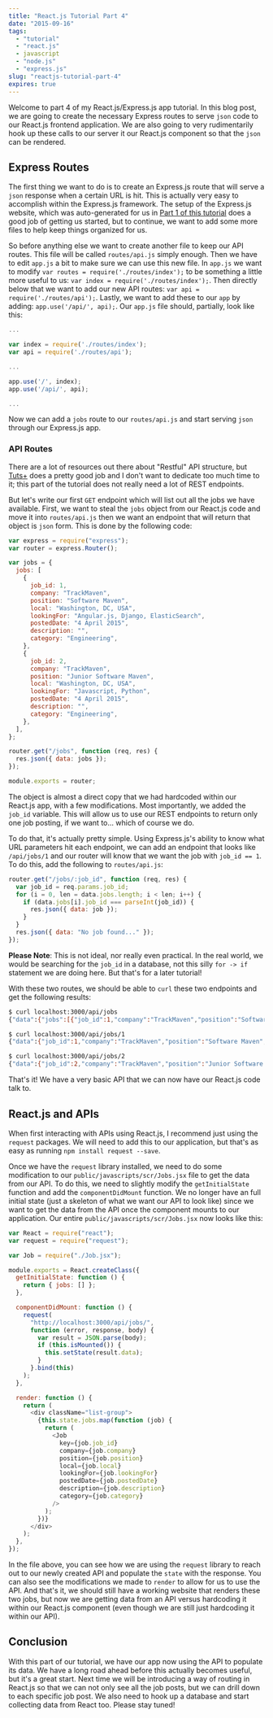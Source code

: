 ```yaml
---
title: "React.js Tutorial Part 4"
date: "2015-09-16"
tags:
  - "tutorial"
  - "react.js"
  - javascript
  - "node.js"
  - "express.js"
slug: "reactjs-tutorial-part-4"
expires: true
---
```


Welcome to part 4 of my React.js/Express.js app tutorial. In this blog post, we are going to create the necessary Express routes to serve `json` code to our React.js frontend application. We are also going to very rudimentarily hook up these calls to our server it our React.js component so that the `json` can be rendered.

## Express Routes

The first thing we want to do is to create an Express.js route that will serve a `json` response when a certain URL is hit. This is actually very easy to accomplish within the Express.js framework. The setup of the Express.js website, which was auto-generated for us in [Part 1 of this tutorial](/blog/reactjs-tutorial-part-1/) does a good job of getting us started, but to continue, we want to add some more files to help keep things organized for us.

So before anything else we want to create another file to keep our API routes. This file will be called `routes/api.js` simply enough. Then we have to edit `app.js` a bit to make sure we can use this new file. In `app.js` we want to modify `var routes = require('./routes/index');` to be something a little more useful to us: `var index = require('./routes/index');`. Then directly below that we want to add our new API routes: `var api = require('./routes/api');`. Lastly, we want to add these to our `app` by adding: `app.use('/api/', api);`. Our `app.js` file should, partially, look like this:

```javascript
...

var index = require('./routes/index');
var api = require('./routes/api');

...

app.use('/', index);
app.use('/api/', api);

...
```

Now we can add a `jobs` route to our `routes/api.js` and start serving `json` through our Express.js app.

### API Routes

There are a lot of resources out there about "Restful" API structure, but [Tuts+](http://code.tutsplus.com/tutorials/a-beginners-guide-to-http-and-rest--net-16340) does a pretty good job and I don't want to dedicate too much time to it; this part of the tutorial does not really need a lot of REST endpoints.

But let's write our first `GET` endpoint which will list out all the jobs we have available. First, we want to steal the `jobs` object from our React.js code and move it into `routes/api.js` then we want an endpoint that will return that object is `json` form. This is done by the following code:

```javascript
var express = require("express");
var router = express.Router();

var jobs = {
  jobs: [
    {
      job_id: 1,
      company: "TrackMaven",
      position: "Software Maven",
      local: "Washington, DC, USA",
      lookingFor: "Angular.js, Django, ElasticSearch",
      postedDate: "4 April 2015",
      description: "",
      category: "Engineering",
    },
    {
      job_id: 2,
      company: "TrackMaven",
      position: "Junior Software Maven",
      local: "Washington, DC, USA",
      lookingFor: "Javascript, Python",
      postedDate: "4 April 2015",
      description: "",
      category: "Engineering",
    },
  ],
};

router.get("/jobs", function (req, res) {
  res.json({ data: jobs });
});

module.exports = router;
```

The object is almost a direct copy that we had hardcoded within our React.js app, with a few modifications. Most importantly, we added the `job_id` variable. This will allow us to use our REST endpoints to return only one job posting, if we want to... which of course we do.

To do that, it's actually pretty simple. Using Express.js's ability to know what URL parameters hit each endpoint, we can add an endpoint that looks like `/api/jobs/1` and our router will know that we want the job with `job_id == 1`. To do this, add the following to `routes/api.js`:

```javascript
router.get("/jobs/:job_id", function (req, res) {
  var job_id = req.params.job_id;
  for (i = 0, len = data.jobs.length; i < len; i++) {
    if (data.jobs[i].job_id === parseInt(job_id)) {
      res.json({ data: job });
    }
  }
  res.json({ data: "No job found..." });
});
```

**Please Note**: This is not ideal, nor really even practical. In the real world, we would be searching for the `job_id` in a database, not this silly `for -> if` statement we are doing here. But that's for a later tutorial!

With these two routes, we should be able to `curl` these two endpoints and get the following results:

```bash
$ curl localhost:3000/api/jobs
{"data":{"jobs":[{"job_id":1,"company":"TrackMaven","position":"Software Maven","local":"Washington, DC, USA","lookingFor":"Angular.js, Django, ElasticSearch","postedDate":"4 April 2015","description":"","category":"Engineering"},{"job_id":2,"company":"TrackMaven","position":"Junior Software Maven","local":"Washington, DC, USA","lookingFor":"Javascript, Python","postedDate":"4 April 2015","description":"","category":"Engineering"}]}}

$ curl localhost:3000/api/jobs/1
{"data":{"job_id":1,"company":"TrackMaven","position":"Software Maven","local":"Washington, DC, USA","lookingFor":"Angular.js, Django, ElasticSearch","postedDate":"4 April 2015","description":"","category":"Engineering"}}

$ curl localhost:3000/api/jobs/2
{"data":{"job_id":2,"company":"TrackMaven","position":"Junior Software Maven","local":"Washington, DC, USA","lookingFor":"Javascript, Python","postedDate":"4 April 2015","description":"","category":"Engineering"}}
```

That's it! We have a very basic API that we can now have our React.js code talk to.

## React.js and APIs

When first interacting with APIs using React.js, I recommend just using the `request` packages. We will need to add this to our application, but that's as easy as running `npm install request --save`.

Once we have the `request` library installed, we need to do some modification to our `public/javascripts/scr/Jobs.jsx` file to get the data from our API. To do this, we need to slightly modify the `getInitialState` function and add the `componentDidMount` function. We no longer have an full initial state (just a skeleton of what we want our API to look like) since we want to get the data from the API once the component mounts to our application. Our entire `public/javascripts/scr/Jobs.jsx` now looks like this:

```javascript
var React = require("react");
var request = require("request");

var Job = require("./Job.jsx");

module.exports = React.createClass({
  getInitialState: function () {
    return { jobs: [] };
  },

  componentDidMount: function () {
    request(
      "http://localhost:3000/api/jobs/",
      function (error, response, body) {
        var result = JSON.parse(body);
        if (this.isMounted()) {
          this.setState(result.data);
        }
      }.bind(this)
    );
  },

  render: function () {
    return (
      <div className="list-group">
        {this.state.jobs.map(function (job) {
          return (
            <Job
              key={job.job_id}
              company={job.company}
              position={job.position}
              local={job.local}
              lookingFor={job.lookingFor}
              postedDate={job.postedDate}
              description={job.description}
              category={job.category}
            />
          );
        })}
      </div>
    );
  },
});
```

In the file above, you can see how we are using the `request` library to reach out to our newly created API and populate the `state` with the response. You can also see the modifications we made to `render` to allow for us to use the API. And that's it, we should still have a working website that renders these two jobs, but now we are getting data from an API versus hardcoding it within our React.js component (even though we are still just hardcoding it within our API).

## Conclusion

With this part of our tutorial, we have our app now using the API to populate its data. We have a long road ahead before this actually becomes useful, but it's a great start. Next time we will be introducing a way of routing in React.js so that we can not only see all the job posts, but we can drill down to each specific job post. We also need to hook up a database and start collecting data from React too. Please stay tuned!
